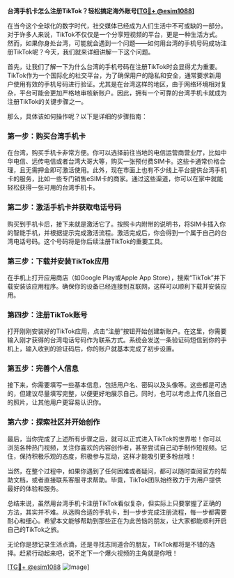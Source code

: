 **台湾手机卡怎么注册TikTok？轻松搞定海外账号[[TG💪+ @esim1088](https://t.me/s/esim1088)]**

在当今这个全球化的数字时代，社交媒体已经成为人们生活中不可或缺的一部分。对于许多人来说，TikTok不仅仅是一个分享短视频的平台，更是一种生活方式。然而，如果你身处台湾，可能就会遇到一个问题——如何用台湾的手机号码成功注册TikTok呢？今天，我们就来详细讲解一下这个问题。

首先，让我们了解一下为什么台湾的手机号码在注册TikTok时会显得尤为重要。TikTok作为一个国际化的社交平台，为了确保用户的隐私和安全，通常要求新用户使用有效的手机号码进行验证。尤其是在台湾这样的地区，由于网络环境相对复杂，平台可能会更加严格地审核新账户。因此，拥有一个可靠的台湾手机卡就成为注册TikTok的关键步骤之一。

那么，具体该如何操作呢？以下是详细的步骤指南：

### 第一步：购买台湾手机卡

在台湾，购买手机卡非常方便。你可以选择前往当地的电信运营商营业厅，比如中华电信、远传电信或者台湾大哥大等，购买一张预付费SIM卡。这些卡通常价格合理，且无需押金即可激活使用。此外，现在市面上也有不少线上平台提供台湾手机卡的服务，比如一些专门销售eSIM卡的商家。通过这些渠道，你可以在家中就能轻松获得一张可用的台湾手机卡。

### 第二步：激活手机卡并获取电话号码

购买到手机卡后，接下来就是激活它了。按照卡内附带的说明书，将SIM卡插入你的智能手机，并根据提示完成激活流程。激活完成后，你会得到一个属于自己的台湾电话号码。这个号码将是你后续注册TikTok的重要工具。

### 第三步：下载并安装TikTok应用

在手机上打开应用商店（如Google Play或Apple App Store），搜索“TikTok”并下载安装该应用程序。确保你的设备已经连接到互联网，这样可以顺利下载并安装应用。

### 第四步：注册TikTok账号

打开刚刚安装好的TikTok应用，点击“注册”按钮开始创建新账户。在这里，你需要输入刚才获得的台湾电话号码作为联系方式。系统会发送一条验证码短信到你的手机上，输入收到的验证码后，你的账户就基本完成了初步设置。

### 第五步：完善个人信息

接下来，你需要填写一些基本信息，包括用户名、密码以及头像等。这些都是可选的，但建议尽量填写完整，以便更好地展示自己。同时，也可以考虑上传几张自己的照片，让其他用户更容易认识你。

### 第六步：探索社区并开始创作

最后，当你完成了上述所有步骤之后，就可以正式进入TikTok的世界啦！你可以浏览各种热门视频，关注你喜欢的内容创作者，甚至尝试自己动手制作短视频。记住，保持积极乐观的态度，积极参与互动，这样才能吸引更多粉丝哦！

当然，在整个过程中，如果你遇到了任何困难或者疑问，都可以随时查阅官方的帮助文档，或者直接联系客服寻求帮助。毕竟，TikTok团队始终致力于为用户提供最好的体验和服务。

总结来说，虽然用台湾手机卡注册TikTok看似复杂，但实际上只要掌握了正确的方法，其实并不难。从选购合适的手机卡，到一步步完成注册流程，每一步都需要耐心和细心。希望本文能够帮助到那些正在为此苦恼的朋友，让大家都能顺利开启自己的TikTok之旅。

无论你是想记录生活点滴，还是寻找志同道合的朋友，TikTok都将是不错的选择。赶紧行动起来吧，说不定下一个爆火视频的主角就是你哦！

[[TG💪+ @esim1088](https://t.me/s/esim1088) ![Image](https://i.postimg.cc/4NQfJmqS/Snipaste-2025-05-13-00-14-12.png)]